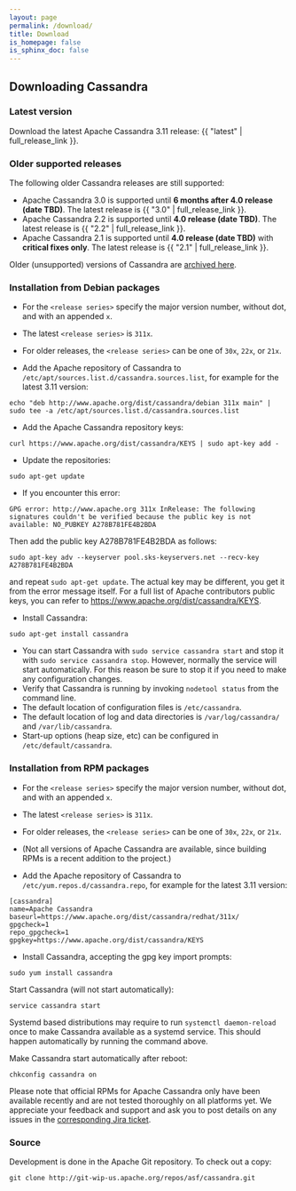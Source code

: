 ```yaml
---
layout: page
permalink: /download/
title: Download
is_homepage: false
is_sphinx_doc: false
---
```


Downloading Cassandra
---------------------

### Latest version

Download the latest Apache Cassandra 3.11 release: {{ "latest" | full_release_link }}.

### Older supported releases

The following older Cassandra releases are still supported:

* Apache Cassandra 3.0 is supported until **6 months after 4.0 release (date TBD)**. The latest release is {{ "3.0" | full_release_link }}.
* Apache Cassandra 2.2 is supported until **4.0 release (date TBD)**. The latest release is {{ "2.2" | full_release_link }}.
* Apache Cassandra 2.1 is supported until **4.0 release (date TBD)** with **critical fixes only**. The latest release is
  {{ "2.1" | full_release_link }}.

Older (unsupported) versions of Cassandra are [archived here](http://archive.apache.org/dist/cassandra/).

### Installation from Debian packages

* For the `<release series>` specify the major version number, without dot, and with an appended `x`.
* The latest `<release series>` is `311x`.
* For older releases, the `<release series>` can be one of `30x`, `22x`, or `21x`.

* Add the Apache repository of Cassandra to `/etc/apt/sources.list.d/cassandra.sources.list`, for example for the latest 3.11 version:

```
echo "deb http://www.apache.org/dist/cassandra/debian 311x main" | sudo tee -a /etc/apt/sources.list.d/cassandra.sources.list
```

* Add the Apache Cassandra repository keys:

```
curl https://www.apache.org/dist/cassandra/KEYS | sudo apt-key add -
```

* Update the repositories:

```
sudo apt-get update
```

* If you encounter this error:

```
GPG error: http://www.apache.org 311x InRelease: The following signatures couldn't be verified because the public key is not available: NO_PUBKEY A278B781FE4B2BDA
```
Then add the public key A278B781FE4B2BDA as follows:

```
sudo apt-key adv --keyserver pool.sks-keyservers.net --recv-key A278B781FE4B2BDA
```
and repeat `sudo apt-get update`. The actual key may be different, you get it from the error message itself. For a
full list of Apache contributors public keys, you can refer to <https://www.apache.org/dist/cassandra/KEYS>.

* Install Cassandra:

```
sudo apt-get install cassandra
```

* You can start Cassandra with `sudo service cassandra start` and stop it with `sudo service cassandra stop`.
  However, normally the service will start automatically. For this reason be sure to stop it if you need to make any
  configuration changes.
* Verify that Cassandra is running by invoking `nodetool status` from the command line.
* The default location of configuration files is `/etc/cassandra`.
* The default location of log and data directories is `/var/log/cassandra/` and `/var/lib/cassandra`.
* Start-up options (heap size, etc) can be configured in `/etc/default/cassandra`.

### Installation from RPM packages

* For the `<release series>` specify the major version number, without dot, and with an appended `x`.
* The latest `<release series>` is `311x`.
* For older releases, the `<release series>` can be one of `30x`, `22x`, or `21x`.
* (Not all versions of Apache Cassandra are available, since building RPMs is a recent addition to the project.)

* Add the Apache repository of Cassandra to `/etc/yum.repos.d/cassandra.repo`, for example for the latest 3.11 version:

```text
[cassandra]
name=Apache Cassandra
baseurl=https://www.apache.org/dist/cassandra/redhat/311x/
gpgcheck=1
repo_gpgcheck=1
gpgkey=https://www.apache.org/dist/cassandra/KEYS
```

* Install Cassandra, accepting the gpg key import prompts:

```
sudo yum install cassandra
```

Start Cassandra (will not start automatically):

```
service cassandra start
```

Systemd based distributions may require to run `systemctl daemon-reload` once to make Cassandra available as a systemd service. This should happen automatically by running the command above.

Make Cassandra start automatically after reboot:

```
chkconfig cassandra on
```

Please note that official RPMs for Apache Cassandra only have been available recently and are not tested thoroughly on all platforms yet. We appreciate your feedback and support and ask you to post details on any issues in the [corresponding Jira ticket](https://issues.apache.org/jira/browse/CASSANDRA-13433).


### Source

Development is done in the Apache Git repository. To check out a copy:

```
git clone http://git-wip-us.apache.org/repos/asf/cassandra.git
```
